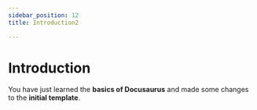 ```yaml
---
sidebar_position: 12
title: Introduction2

---
```


# Introduction

You have just learned the **basics of Docusaurus** and made some changes to the **initial template**.
